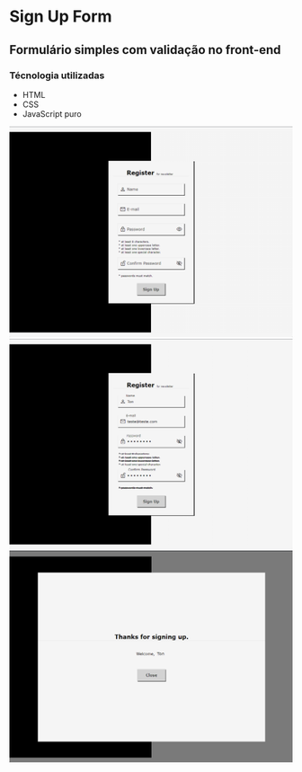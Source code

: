 # Sign Up Form

## Formulário simples com validação no front-end

### Técnologia utilizadas

- HTML
- CSS
- JavaScript puro

![form example](./assets/img/form.png)
![form example completed](./assets/img/formCompleted.png)
![form example pupup](./assets/img/popup.png)